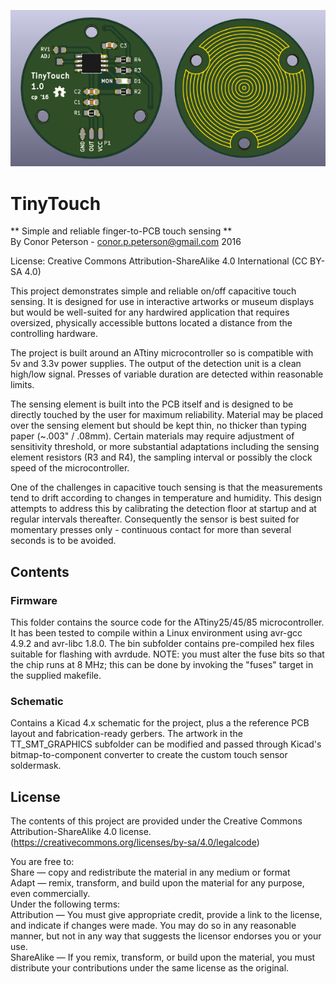 ![pcb rendering](/pcb_render_10.png)
# TinyTouch
** Simple and reliable finger-to-PCB touch sensing **   
By Conor Peterson - conor.p.peterson@gmail.com 2016

License: Creative Commons Attribution-ShareAlike 4.0 International (CC BY-SA 4.0)

This project demonstrates simple and reliable on/off capacitive touch sensing. It is designed for use in interactive artworks or museum displays but would be well-suited for any hardwired application that requires oversized, physically accessible buttons located a distance from the controlling hardware.

The project is built around an ATtiny microcontroller so is compatible with 5v and 3.3v power supplies. The output of the detection unit is a clean high/low signal. Presses of variable duration are detected within reasonable limits.

The sensing element is built into the PCB itself and is designed to be directly touched by the user for maximum reliability. Material may be placed over the sensing element but should be kept thin, no thicker than typing paper (~.003" / .08mm). Certain materials may require adjustment of sensitivity threshold, or more substantial adaptations including the sensing element resistors (R3 and R4), the sampling interval or possibly the clock speed of the microcontroller.

One of the challenges in capacitive touch sensing is that the measurements tend to drift according to changes in temperature and humidity. This design attempts to address this by calibrating the detection floor at startup and at regular intervals thereafter. Consequently the sensor is best suited for momentary presses only - continuous contact for more than several seconds is to be avoided.

## Contents
### Firmware
This folder contains the source code for the ATtiny25/45/85 microcontroller. It has been tested to compile within a Linux environment using avr-gcc 4.9.2 and avr-libc 1.8.0. The bin subfolder contains pre-compiled hex files suitable for flashing with avrdude. NOTE: you must alter the fuse bits so that the chip runs at 8 MHz; this can be done by invoking the "fuses" target in the supplied makefile.

### Schematic
Contains a Kicad 4.x schematic for the project, plus a the reference PCB layout and fabrication-ready gerbers. The artwork in the TT_SMT_GRAPHICS subfolder can be modified and passed through Kicad's bitmap-to-component converter to create the custom touch sensor soldermask.

## License
The contents of this project are provided under the Creative Commons Attribution-ShareAlike 4.0 license.
(https://creativecommons.org/licenses/by-sa/4.0/legalcode)

You are free to:  
Share — copy and redistribute the material in any medium or format  
Adapt — remix, transform, and build upon the material for any purpose, even commercially.  
Under the following terms:  
Attribution — You must give appropriate credit, provide a link to the license, and indicate if changes were made. You may do so in any reasonable manner, but not in any way that suggests the licensor endorses you or your use.  
ShareAlike — If you remix, transform, or build upon the material, you must distribute your contributions under the same license as the original.

